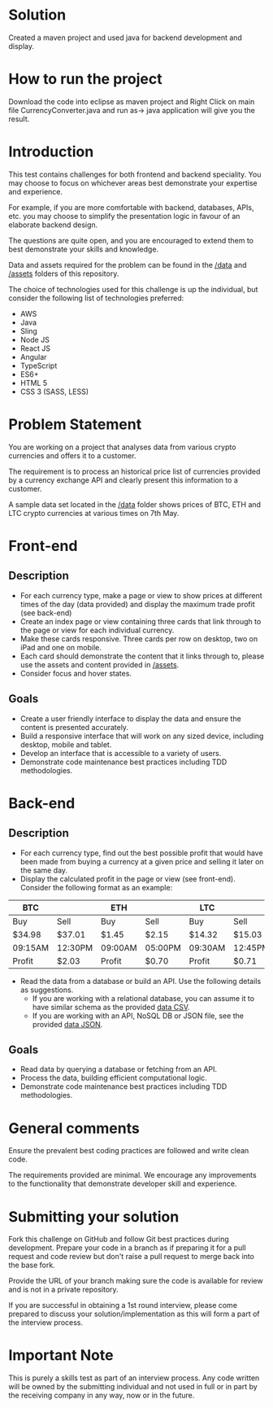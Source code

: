 # Solution

Created a maven project and used java for backend development and display.

# How to run the project

Download the code into eclipse as maven project and Right Click on main file CurrencyConverter.java and run as-> java application will give you the result.

# Introduction
This test contains challenges for both frontend and backend speciality.
You may choose to focus on whichever areas best demonstrate your expertise and experience.

For example, if you are more comfortable with backend, databases, APIs, etc. you may choose to simplify the presentation logic in favour of an elaborate backend design.

The questions are quite open, and you are encouraged to extend them to best demonstrate your skills and knowledge.

Data and assets required for the problem can be found in the [/data](/data) and [/assets](/assets) folders of this repository.

The choice of technologies used for this challenge is up the individual, but consider the following list of technologies preferred:

* AWS
* Java
* Sling
* Node JS
* React JS
* Angular
* TypeScript
* ES6+
* HTML 5
* CSS 3 (SASS, LESS)

# Problem Statement
You are working on a project that analyses data from various crypto currencies and offers it to a customer.

The requirement is to process an historical price list of currencies provided by a currency exchange API and clearly present this information to a customer.

A sample data set located in the [/data](/data) folder shows prices of BTC, ETH and LTC crypto currencies at various times on 7th May.

# Front-end
## Description
* For each currency type, make a page or view to show prices at different times of the day (data provided) and display the maximum trade profit (see back-end)
* Create an index page or view containing three cards that link through to the page or view for each individual currency.
* Make these cards responsive. Three cards per row on desktop, two on iPad and one on mobile.
* Each card should demonstrate the content that it links through to, please use the assets and content provided in [/assets](/assets).
* Consider focus and hover states.

## Goals

* Create a user friendly interface to display the data and ensure the content is presented accurately.
* Build a responsive interface that will work on any sized device, including desktop, mobile and tablet.
* Develop an interface that is accessible to a variety of users.
* Demonstrate code maintenance best practices including TDD methodologies.

# Back-end
## Description
* For each currency type, find out the best possible profit that would have been made from buying a currency at a given price and selling it later on the same day. 
* Display the calculated profit in the page or view (see front-end). Consider the following format as an example: 

|BTC     |        |ETH     |        |LTC     |        |
|---     |---     |---     |---     |---     |---     |
|Buy     |Sell    |Buy     |Sell    |Buy     |Sell    |
|$34.98  |$37.01  |$1.45   |$2.15   |$14.32  |$15.03  |
|09:15AM |12:30PM |09:00AM |05:00PM |09:30AM |12:45PM |
|Profit  |$2.03   |Profit  |$0.70   |Profit  |$0.71   |

* Read the data from a database or build an API. Use the following details as suggestions.
	* If you are working with a relational database, you can assume it to have similar schema as the provided [data CSV](/data/20180507.csv).
	* If you are working with an API, NoSQL DB or JSON file, see the provided [data JSON](/data/20180507.json).

## Goals
* Read data by querying a database or fetching from an API.  
* Process the data, building efficient computational logic.
* Demonstrate code maintenance best practices including TDD methodologies.

# General comments
Ensure the prevalent best coding practices are followed and write clean code.

The requirements provided are minimal. We encourage any improvements to the functionality that demonstrate developer skill and experience.

# Submitting your solution
Fork this challenge on GitHub and follow Git best practices during development.
Prepare your code in a branch as if preparing it for a pull request and code review but don't raise a pull request to merge back into the base fork.

Provide the URL of your branch making sure the code is available for review and is not in a private repository.

If you are successful in obtaining a 1st round interview, please come prepared to discuss your solution/implementation as this will form a part of the interview process.

# Important Note
This is purely a skills test as part of an interview process. Any code written will be owned by the submitting individual and not used in full or in part by the receiving company in any way, now or in the future.

